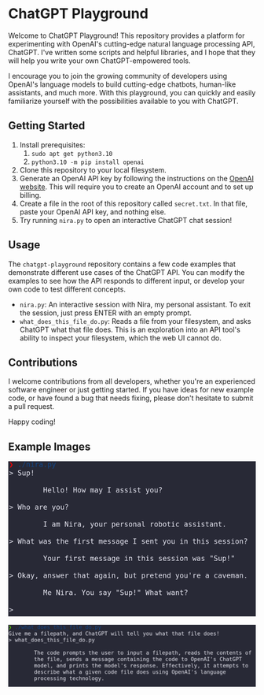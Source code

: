 # ChatGPT Playground

Welcome to ChatGPT Playground! This repository provides a platform for
experimenting with OpenAI's cutting-edge natural language processing API,
ChatGPT. I've written some scripts and helpful libraries, and I hope that they
will help you write your own ChatGPT-empowered tools.

I encourage you to join the growing community of developers using OpenAI's
language models to build cutting-edge chatbots, human-like assistants, and much
more. With this playground, you can quickly and easily familiarize yourself with
the possibilities available to you with ChatGPT.

## Getting Started

1.  Install prerequisites:
    1.  `sudo apt get python3.10`
    1.  `python3.10 -m pip install openai`
1.  Clone this repository to your local filesystem.
1.  Generate an OpenAI API key by following the instructions on the [OpenAI
    website](https://openai.com/platform/). This will require you to create an
    OpenAI account and to set up billing.
1.  Create a file in the root of this repository called `secret.txt`. In that
    file, paste your OpenAI API key, and nothing else.
1.  Try running `nira.py` to open an interactive ChatGPT chat session!

## Usage

The `chatgpt-playground` repository contains a few code examples that
demonstrate different use cases of the ChatGPT API. You can modify the examples
to see how the API responds to different input, or develop your own code to test
different concepts.

*   `nira.py`: An interactive session with Nira, my personal assistant. To exit
    the session, just press ENTER with an empty prompt.
*   `what_does_this_file_do.py`: Reads a file from your filesystem, and asks
    ChatGPT what that file does. This is an exploration into an API tool's
    ability to inspect your filesystem, which the web UI cannot do.

## Contributions

I welcome contributions from all developers, whether you're an experienced
software engineer or just getting started. If you have ideas for new example
code, or have found a bug that needs fixing, please don't hesitate to submit a
pull request.

Happy coding!

## Example Images

![Example usage of `nira.py`, showing an interactive chat session.](./images/nira.png)

![Example usage of `what_does_this_file_do.py`, showing ChatGPT describing what a local file does.](./images/what_does_this_file_do.png)
